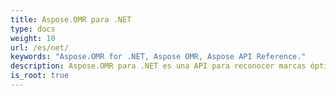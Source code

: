 ```yaml
---
title: Aspose.OMR para .NET
type: docs
weight: 10
url: /es/net/
keywords: "Aspose.OMR for .NET, Aspose OMR, Aspose API Reference."
description: Aspose.OMR para .NET es una API para reconocer marcas ópticas de imágenes de hojas digitalizadas OMR.
is_root: true
---
```

